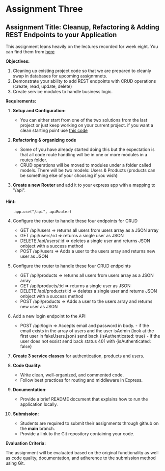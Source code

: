 # Assignment Three

## Assignment Title: Cleanup, Refactoring & Adding REST Endpoints to your Application

This assignment leans heavily on the lectures recorded for week eight. You can find them from [here](https://github.com/bqchristie/seneca-web322-fall-2023/tree/main)

**Objectives:**

1.  Cleaning up existing project code so that we are prepared to cleanly swap in databases for upcoming assignmnets.
2.  Demonstrate your ability to add REST endpoints with CRUD operations (create, read, update, delete)
3.  Create service modules to handle business logic.

**Requirements:**

1. **Setup and Configuration:**

   - You can either start from one of the two solutions from the last project or just keep working on your current project. if you want a clean starting point use [this code](https://github.com/bqchristie/seneca-web322-fall-2023/tree/main/notes/week-eight/before)

2. **Refactoring & organizing code**

   - Some of you have already started doing this but the expectation is that all
     code route handling will be in one or more modules in a routes folder.
   - CRUD operations will be moved to modules under a folder called models. There will
     be two models: Users & Products (products can be something else of your choosing if you wish)

3. **Create a new Router** and add it to your express app with a mapping to "/api".

#### Hint:

```const apiRouter = express.Router()
    app.use("/api", apiRouter)
```

4. Configure the router to handle these four endpoints for CRUD

   - GET /api/users => returns all users from users array as a JSON array
   - GET /api/users/:id => returns a single user as JSON
   - DELETE /api/users/:id => deletes a single user and returns JSON onbject with a success method
   - POST /api/users => Adds a user to the users array and returns new user as JSON

5. Configure the router to handle these four CRUD endpoints

   - GET /api/products => returns all users from users array as a JSON array
   - GET /api/products/:id => returns a single user as JSON
   - DELETE /api/products/:id => deletes a single user and returns JSON onbject with a success method
   - POST /api/products => Adds a user to the users array and returns new user as JSON

6. Add a new login endpoint to the API

   - POST /api/login => Accepts email and password in body. - if the email exists in the array of users and the user isAdmin (look at the first user in fakeUsers.json) send back {isAuthenticated: true} - if the user does not exsist send back status 401 with {isAuthenticated: false}

7. **Create 3 service classes** for authentication, products and users.

8. **Code Quality:**

   - Write clean, well-organized, and commented code.
   - Follow best practices for routing and middleware in Express.

9. **Documentation:**

   - Provide a brief README document that explains how to run the application locally.

10. **Submission:**
    - Students are required to submit their assignments through github on the **main** branch.
    - Provide a link to the Git repository containing your code.

**Evaluation Criteria:**

The assignment will be evaluated based on the original functionality as well as code quality, documentation, and adherence to the submission method using Git.
